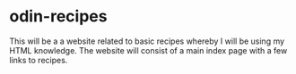 # odin-recipes
This will be a a website related to basic recipes whereby I will be using my HTML knowledge. The website will consist of a main index page with a few links to recipes.